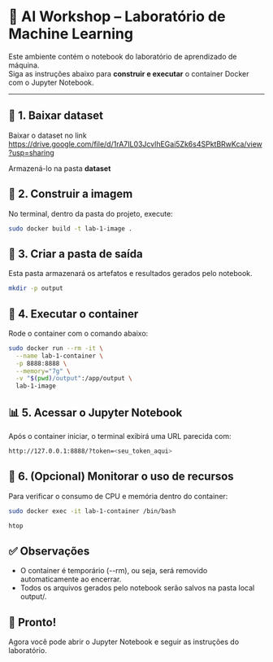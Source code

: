 # 🧠 AI Workshop – Laboratório de Machine Learning

Este ambiente contém o notebook do laboratório de aprendizado de máquina.  
Siga as instruções abaixo para **construir e executar** o container Docker com o Jupyter Notebook.

---

## 🎲 1. Baixar dataset

Baixar o dataset no link https://drive.google.com/file/d/1rA7IL03JcvlhEGai5Zk6s4SPktBRwKca/view?usp=sharing

Armazená-lo na pasta **dataset**


## 🧱 2. Construir a imagem

No terminal, dentro da pasta do projeto, execute:

```bash
sudo docker build -t lab-1-image .
```

## 📂 3. Criar a pasta de saída

Esta pasta armazenará os artefatos e resultados gerados pelo notebook.

```bash
mkdir -p output
```

## 🚀 4. Executar o container

Rode o container com o comando abaixo:

```bash
sudo docker run --rm -it \
  --name lab-1-container \
  -p 8888:8888 \
  --memory="7g" \
  -v "$(pwd)/output":/app/output \
  lab-1-image
```

## 📊 5. Acessar o Jupyter Notebook

Após o container iniciar, o terminal exibirá uma URL parecida com:

```bash
http://127.0.0.1:8888/?token=<seu_token_aqui>
```

## 🧩 6. (Opcional) Monitorar o uso de recursos

Para verificar o consumo de CPU e memória dentro do container:

```bash
sudo docker exec -it lab-1-container /bin/bash
```

```bash
htop
```

## ✅ Observações

- O container é temporário (--rm), ou seja, será removido automaticamente ao encerrar.
- Todos os arquivos gerados pelo notebook serão salvos na pasta local output/.

## 📘 Pronto!

Agora você pode abrir o Jupyter Notebook e seguir as instruções do laboratório.


